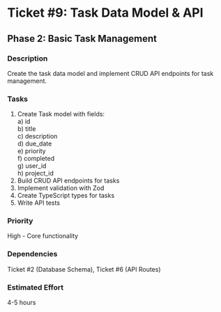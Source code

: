 # Ticket #9: Task Data Model & API

## Phase 2: Basic Task Management

### Description

Create the task data model and implement CRUD API endpoints for task management.

### Tasks

1. Create Task model with fields:  
   a) id  
   b) title  
   c) description  
   d) due_date  
   e) priority  
   f) completed  
   g) user_id  
   h) project_id
2. Build CRUD API endpoints for tasks
3. Implement validation with Zod
4. Create TypeScript types for tasks
5. Write API tests

### Priority

High - Core functionality

### Dependencies

Ticket #2 (Database Schema), Ticket #6 (API Routes)

### Estimated Effort

4-5 hours
